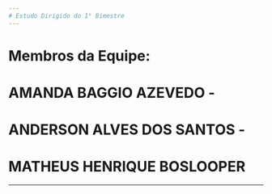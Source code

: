 ```yaml
---
# Estudo Dirigido do 1° Bimestre
---
```

# Membros da Equipe:

# AMANDA BAGGIO AZEVEDO -
# ANDERSON ALVES DOS SANTOS -
# MATHEUS HENRIQUE BOSLOOPER
---
